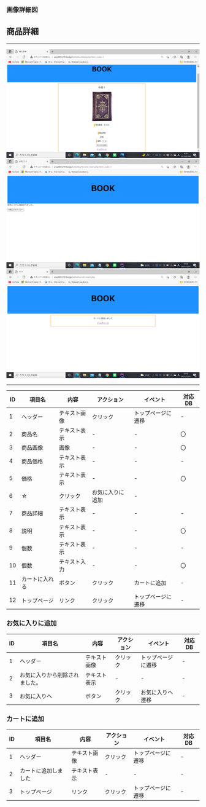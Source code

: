 ### 画像詳細図
## 商品詳細
---
<img src="https://github.com/Aso2001219/team/blob/main/%E8%A8%AD%E8%A8%88%E6%9B%B8/%E7%94%BB%E9%9D%A2%E8%A9%B3%E7%B4%B0%E5%9B%B3/img/2022-01-09%20(13).png?raw=true">
<img src="https://github.com/Aso2001219/team/blob/main/%E8%A8%AD%E8%A8%88%E6%9B%B8/%E7%94%BB%E9%9D%A2%E8%A9%B3%E7%B4%B0%E5%9B%B3/img/2021-12-21%20(13).png?raw=true">
<img src="https://github.com/Aso2001219/team/blob/main/%E8%A8%AD%E8%A8%88%E6%9B%B8/%E7%94%BB%E9%9D%A2%E8%A9%B3%E7%B4%B0%E5%9B%B3/img/2021-12-21%20(14).png?raw=true">


---
|ID|項目名|内容|アクション|イベント|対応DB|
|--|----|---|---------|--------|-----|
|1|ヘッダー|テキスト画像|クリック|トップページに遷移|-|
|2|商品名|テキスト表示|-|-|〇|
|3|商品画像|画像|-|-|〇|
|4|商品価格|テキスト表示|-|-|-|
|5|価格|テキスト表示|-|-|〇|
|6|☆|クリック|お気に入りに追加|-|
|7|商品詳細|テキスト表示|-|-|-|
|8|説明|テキスト表示|-|-|〇|
|9|個数|テキスト表示|-|-|-|
|10|個数|テキスト入力|-|-|〇|
|11|カートに入れる|ボタン|クリック|カートに追加|-|
|12|トップページ|リンク|クリック|トップページに遷移|-|

### お気に入りに追加
|ID|項目名|内容|アクション|イベント|対応DB|
|--|----|---|---------|--------|-----|
|1|ヘッダー|テキスト画像|クリック|トップページに遷移|-|
|2|お気に入りから削除されました。|テキスト表示|-|-|-|
|3|お気に入りへ|ボタン|クリック|お気に入りへ遷移|-|

### カートに追加
|ID|項目名|内容|アクション|イベント|対応DB|
|--|----|---|---------|--------|-----|
|1|ヘッダー|テキスト画像|クリック|トップページに遷移|-|
|2|カートに追加しました|テキスト表示|-|-|-|
|3|トップページ|リンク|クリック|トップページに遷移|-|
